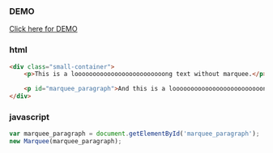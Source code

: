 ### DEMO ###
[Click here for DEMO](http://weilao.github.io/marquee-js)

### html ###
```html
<div class="small-container">
    <p>This is a looooooooooooooooooooooooong text without marquee.</p>

    <p id="marquee_paragraph">And this is a looooooooooooooooooooooooong text with marquee.</p>
</div>
```

### javascript ###

```js
var marquee_paragraph = document.getElementById('marquee_paragraph');
new Marquee(marquee_paragraph);
```